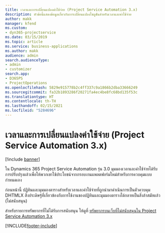 ```yaml
---
title: เวลาและการเปลี่ยนแปลงค่าใช้จ่าย (Project Service Automation 3.x)
description: หัวข้อนี้แสดงข้อมูลเกี่ยวกับการเปลี่ยนแปลงโซลูชันสำหรับเวลาและค่าใช้จ่าย
author: makk
manager: kfend
ms.custom:
- dyn365-projectservice
ms.date: 03/15/2019
ms.topic: article
ms.service: business-applications
ms.author: makk
audience: admin
search.audienceType:
- admin
- customizer
search.app:
- D365PS
- ProjectOperations
ms.openlocfilehash: 5829e915778b2c4ff337c9a1866b2dba33666249
ms.sourcegitcommit: fa32b1893286f20271fa4ec4be8fc68bd135f53c
ms.translationtype: HT
ms.contentlocale: th-TH
ms.lasthandoff: 02/15/2021
ms.locfileid: "5284696"
---
```

# <a name="time-and-expense-changes-project-service-automation-3x"></a>เวลาและการเปลี่ยนแปลงค่าใช้จ่าย (Project Service Automation 3.x)

[!include [banner](../../includes/psa-now-project-operations.md)]

ใน Dynamics 365 Project Service Automation รุ่น 3.0 มุมมองเวลาและค่าใช้จ่ายได้รับการปรับปรุงแล้วเพื่อให้พวกเขาใช้ประโยชน์จากกรอบงานแพลตฟอร์มใหม่สำหรับการควบคุมแบบกำหนดเอง

ก่อนหน้านี้ ปฏิทินและมุมมองตารางสำหรับเวลาและค่าใช้จ่ายที่ถูกนำมาดำเนินการเป็นตัวควบคุม DHTMLX สิ่งประดิษฐ์ที่เกี่ยวข้องกับการใช้งานของปฏิทินและมุมมองตารางได้กลายเป็นสิ่งล้าสมัยแล้ว (ไม่สนับสนุน)

สำหรับรายการทรัพยากรที่ไม่ได้รับการสนับสนุน ให้ดูที่ [ทรัพยากรบนเว็บที่ไม่สนับสนุนใน Project Service Automation 3.x](web-resources-deprecated-v3.x.md)


[!INCLUDE[footer-include](../../includes/footer-banner.md)]